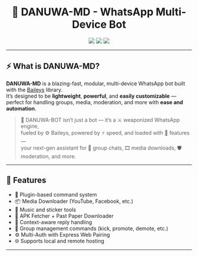 <h1 align="center">🤖 DANUWA-MD - WhatsApp Multi-Device Bot</h1>

<p align="center">
  <img src="https://img.shields.io/github/license/DANUWA-MD/DANUWA-BOT?style=flat-square" />
  <img src="https://img.shields.io/github/repo-size/DANUWA-MD/DANUWA-BOT?color=success&style=flat-square" />
  <img src="https://img.shields.io/github/languages/top/DANUWA-MD/DANUWA-BOT?style=flat-square" />
</p>

---

## ⚡ What is DANUWA-MD?

**DANUWA-MD** is a blazing-fast, modular, multi-device WhatsApp bot built with the [Baileys](https://github.com/WhiskeySockets/Baileys) library.  
It’s designed to be **lightweight**, **powerful**, and **easily customizable** — perfect for handling groups, media, moderation, and more with **ease and automation**.

> 🤖 DANUWA-BOT isn’t just a bot — it’s a ⚔️ weaponized WhatsApp engine,  
> fueled by ⚙️ Baileys, powered by ⚡ speed, and loaded with 🧩 features —  
> your next-gen assistant for 👥 group chats, 🎞️ media downloads, 🛡️ moderation, and more.

---

## 🚀 Features

- 🧩 Plugin-based command system
- 📦 Media Downloader (YouTube, Facebook, etc.)
- 🎵 Music and sticker tools
- 📁 APK Fetcher + Past Paper Downloader
- 🧠 Context-aware reply handling
- 👥 Group management commands (kick, promote, demote, etc.)
- ⚙️ Multi-Auth with Express Web Pairing
- 🌐 Supports local and remote hosting

---
